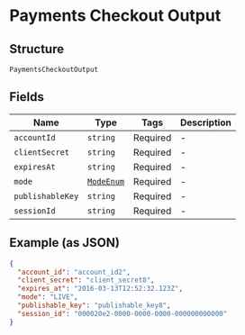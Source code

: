 
# Payments Checkout Output

## Structure

`PaymentsCheckoutOutput`

## Fields

| Name | Type | Tags | Description |
|  --- | --- | --- | --- |
| `accountId` | `string` | Required | - |
| `clientSecret` | `string` | Required | - |
| `expiresAt` | `string` | Required | - |
| `mode` | [`ModeEnum`](../../doc/models/mode-enum.md) | Required | - |
| `publishableKey` | `string` | Required | - |
| `sessionId` | `string` | Required | - |

## Example (as JSON)

```json
{
  "account_id": "account_id2",
  "client_secret": "client_secret8",
  "expires_at": "2016-03-13T12:52:32.123Z",
  "mode": "LIVE",
  "publishable_key": "publishable_key8",
  "session_id": "000020e2-0000-0000-0000-000000000000"
}
```

